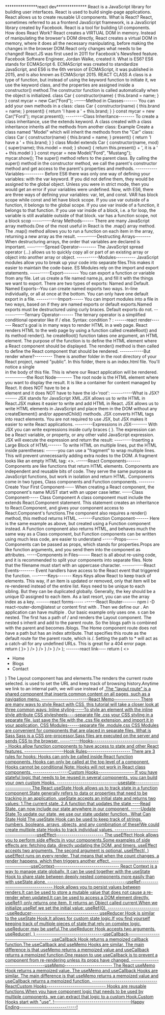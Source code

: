 <!------------------------Welcome to React---------------------------------------------------!>
***************react dev**************
React is a JavaScript library for building user interfaces.
React is used to build single-page applications.
React allows us to create reusable UI components.

What is React?
React, sometimes referred to as a frontend JavaScript framework, is a JavaScript library created by Facebook.
React is a tool for building UI components.

How does React Work?
React creates a VIRTUAL DOM in memory.
Instead of manipulating the browser's DOM directly, React creates a virtual DOM in memory, where it does all the necessary manipulating, before making the changes in the browser DOM.React only changes what needs to be changed!

React.JS was first used in 2011 for Facebook's Newsfeed feature.
Facebook Software Engineer, Jordan Walke, created it.

What is ES6?
ES6 stands for ECMAScript 6.
ECMAScript was created to standardize JavaScript, and ES6 is the 6th version of ECMAScript, it was published in 2015, and is also known as ECMAScript 2015.
REACT CLASS
A class is a type of function, but instead of using the keyword function to initiate it, we use the keyword class, and the properties are assigned inside a constructor() method.The constructor function is called automatically when the object is initialized.
class Car {
  constructor(name) {
    this.brand = name;
  }
}

const mycar = new Car("Ford");
------Method in Classes-------
You can add your own methods in a class:
class Car {
  constructor(name) {
    this.brand = name;
  }
  
  present() {
    return 'I have a ' + this.brand;
  }
}

const mycar = new Car("Ford");
mycar.present();
---------Class Inheritance--------
To create a class inheritance, use the extends keyword.
A class created with a class inheritance inherits all the methods from another class:
Example
Create a class named "Model" which will inherit the methods from the "Car" class:

class Car {
  constructor(name) {
    this.brand = name;
  }

  present() {
    return 'I have a ' + this.brand;
  }
}

class Model extends Car {
  constructor(name, mod) {
    super(name);
    this.model = mod;
  }  
  show() {
      return this.present() + ', it is a ' + this.model
  }
}
const mycar = new Model("Ford", "Mustang");
mycar.show();
The super() method refers to the parent class.
By calling the super() method in the constructor method, we call the parent's constructor method and get access to the parent's properties and methods.
-----------Variables----------
Before ES6 there was only one way of defining your variables: with the var keyword. If you did not define them, they would be assigned to the global object. Unless you were in strict mode, then you would get an error if your variables were undefined.
Now, with ES6, there are three ways of defining your variables: var, let, and const.
VAR has block scope while const and let have block scope.
If you use var outside of a function, it belongs to the global scope.
If you use var inside of a function, it belongs to that function.
If you use var inside of a block, i.e. a for loop, the variable is still available outside of that block.
var has a function scope, not a block scop
----------Array Methods------
There are many JavaScript array methods.One of the most useful in React is the .map() array method.
The .map() method allows you to run a function on each item in the array, returning a new array as the result.

----------Destructing Arrays--------
When destructuring arrays, the order that variables are declared is important.

---------Spread Operator---------
The JavaScript spread operator (...) allows us to quickly copy all or part of an existing array or object into another array or object.

-----------Modules----------
JavaScript modules allow you to break up your code into separate files.This makes it easier to maintain the code-base.
ES Modules rely on the import and export statements.
----------Export--------
You can export a function or variable from any file.
Let us create a file named name.js, and fill it with the things we want to export.
There are two types of exports: Named and Default.
Named Exports--You can create named exports two ways. In-line individually, or all at once at the bottom.
You can only have one default export in a file.
-----------Import------
You can import modules into a file in two ways, based on if they are named exports or default exports.Named exports must be destructured using curly braces. Default exports do not.
------------Ternary Operator-------
The ternary operator is a simplified conditional operator like if / else.
Syntax: condition ? <expression if true> : <expression if false>
------react render-------
React's goal is in many ways to render HTML in a web page.
React renders HTML to the web page by using a function called createRoot() and its method render().
he createRoot() function takes one argument, an HTML element.
The purpose of the function is to define the HTML element where a React component should be displayed.

The render() method is then called to define the React component that should be rendered.

------------But render where?---------
There is another folder in the root directory of your React project, named "public". In this folder, there is an index.html file.
You'll notice a single <div> in the body of this file. This is where our React application will be rendered.

-----------the Root Node--------
The root node is the HTML element where you want to display the result.
It is like a container for content managed by React.
It does NOT have to be a <div> element and it does NOT have to have the id='root':


-----------What is JSX?------
JSX stands for JavaScript XML.JSX allows us to write HTML in React.JSX makes it easier to write and add HTML in React.
JSX allows us to write HTML elements in JavaScript and place them in the DOM without any createElement()  and/or appendChild() methods.
JSX converts HTML tags into react elements.
You are not required to use JSX, but JSX makes it easier to write React applications.

---------Expressions in JSX--------
With JSX you can write expressions inside curly braces { }.
The expression can be a React variable, or property, or any other valid JavaScript expression. JSX will execute the expression and return the result:
---------Inserting a Large Block of HTML-------
To write HTML on multiple lines, put the HTML inside parentheses:
------you can use a "fragment" to wrap multiple lines. This will prevent unnecessarily adding extra nodes to the DOM.
A fragment looks like an empty HTML tag: <></>.
------React Components-------
Components are like functions that return HTML elements.
Components are independent and reusable bits of code. They serve the same purpose as JavaScript functions, but work in isolation and return HTML.
Components come in two types, Class components and Function components.
--------Create Your First Component-----
When creating a React component, the component's name MUST start with an upper case letter.
-----Class Component-----
Class Component
A class component must include the extends React.Component statement. This statement creates an inheritance to React.Component, and gives your component access to React.Component's functions.The component also requires a render() method, this method returns HTML.
-------Function Component-------
Here is the same example as above, but created using a Function component instead.
A Function component also returns HTML, and behaves much the same way as a Class component, but Function components can be written using much less code, are easier to understand

------Props------
Components can be passed as props, which stands for properties.Props are like function arguments, and you send them into the component as attributes.

-----Components in Files------
React is all about re-using code, and it is recommended to split your components into separate files.
Note that the filename must start with an uppercase character.

-----------React Events--------
Event handlers have access to the React event that triggered the function.


--------Keys-------
Keys
Keys allow React to keep track of elements. This way, if an item is updated or removed, only that item will be re-rendered instead of the entire list.
Keys need to be unique to each sibling. But they can be duplicated globally.
Generally, the key should be a unique ID assigned to each item. As a last resort, you can use the array index as a key.

-------react forms-----
------React Router-------
npm i -D react-router-dom@latest
ur content first with <BrowserRouter>.
Then we define our <Routes>. An application can have multiple <Routes>. Our basic example only uses one.
<Route>s can be nested. The first <Route> has a path of / and renders the Layout component.
The nested <Route>s inherit and add to the parent route. So the blogs path is combined with the parent and becomes /blogs.
The Home component route does not have a path but has an index attribute. That specifies this route as the default route for the parent route, which is /.
Setting the path to * will act as a catch-all for any undefined URLs. This is great for a 404 error page.
return (
    <BrowserRouter>
      <Routes>
        <Route path="/" element={<Layout />}>
          <Route index element={<Home />} />
          <Route path="blogs" element={<Blogs />} />
          <Route path="contact" element={<Contact />} />
          <Route path="*" element={<NoPage />} />
        </Route>
      </Routes>
    </BrowserRouter>
  );


-------react link----
return (
    <>
      <nav>
        <ul>
          <li>
            <Link to="/">Home</Link>
          </li>
          <li>
            <Link to="/blogs">Blogs</Link>
          </li>
          <li>
            <Link to="/contact">Contact</Link>
          </li>
        </ul>
      </nav>

      <Outlet />
    </>
  )
  The Layout component has <Outlet> and <Link> elements.The <Outlet> renders the current route selected.<Link> is used to set the URL and keep track of browsing history.Anytime we link to an internal path, we will use <Link> instead of <a href="">.The "layout route" is a shared component that inserts common content on all pages, such as a navigation menu.
  ------------------------React Memo-------------
  There are many ways to style React with CSS, this tutorial will take a closer look at three common ways:

Inline styling-----To style an element with the inline style attribute
CSS stylesheets----separate file  .css   your CSS styling in a separate file, just save the file with the .css file extension, and import it in your application.
CSS Modules------separate file  .module.css CSS Modules are convenient for components that are placed in separate files.


What is Sass
Sass is a CSS pre-processor.Sass files are executed on the server and sends CSS to the browser.


----------Hooks----------------------------------
Hooks allow function components to have access to state and other React features.

--------------------Hook Rules----------------------
There are 3 rules for hooks:

Hooks can only be called inside React function components.
Hooks can only be called at the top level of a component.
Hooks cannot be conditional
Note: Hooks will not work in React class components.

------------------Custom Hooks------------------
If you have stateful logic that needs to be reused in several components, you can build your own custom Hooks.
-------------------------------usestate-------------------------
The React useState Hook allows us to track state in a function component.State generally refers to data or properties that need to be tracking in an application.
useState accepts an initial state and returns two values:
1.The current state.
2.A function that updates the state

----Read State.
can now include our state anywhere in our component.
-----Update State
To update our state, we use our state updater function..

What Can State Hold
The useState Hook can be used to keep track of strings, numbers, booleans, arrays, objects, and any combination of these!We could create multiple state Hooks to track individual values.
--------------------------------------useEffect------------------------
The useEffect Hook allows you to perform side effects in your components.Some examples of side effects are: fetching data, directly updating the DOM, and timers.
useEffect accepts two arguments. The second argument is optional.
useEffect(<function>, <dependency>)
useEffect runs on every render. That means that when the count changes, a render happens, which then triggers another effect.
-------------------------------------useContext---------------------------------
React Context is a way to manage state globally.
It can be used together with the useState Hook to share state between deeply nested components more easily than with useState alone.
----------------------------------------useRef---------------------------------
Hook allows you to persist values between renders.It can be used to store a mutable value that does not cause a re-render when updated.It can be used to access a DOM element directly.
useRef() only returns one item. It returns an Object called current.When we initialize useRef we set the initial value: useRef(0).
---------------------------useReducer----------------------------------
useReducer Hook is similar to the useState Hook.It allows for custom state logic.If you find yourself keeping track of multiple pieces of state that rely on complex logic, useReducer may be useful.The useReducer Hook accepts two arguments.
useReducer(<reducer>, <initialState>)
----------------------------------useCallback---------------------------------------
useCallback Hook returns a memoized callback function.The useCallback and useMemo Hooks are similar. The main difference is that useMemo returns a memoized value and useCallback returns a memoized function.One reason to use useCallback is to prevent a component from re-rendering unless its props have changed.
----------------------------------useMemo------------------------
The React useMemo Hook returns a memoized value.
The useMemo and useCallback Hooks are similar. The main difference is that useMemo returns a memoized value and useCallback returns a memoized function.


---------------------------------ReactCustom Hooks------------------------------
Hooks are reusable functions.When you have component logic that needs to be used by multiple components, we can extract that logic to a custom Hook.Custom Hooks start with "use".
!---------------------------------------Happy Ending-----------------------------!






